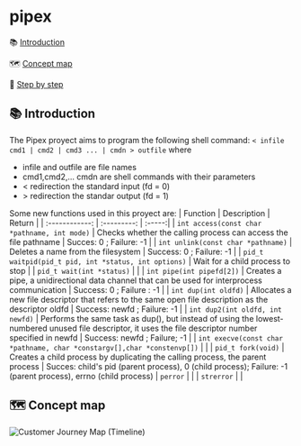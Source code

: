 # pipex

:books: [Introduction](#introduction)
 
:world_map: [Concept map](#how-it-works)
 
:footprints: [Step by step](#step-by-step)

## :books: Introduction
The Pipex proyect aims to program the following shell command:
``
< infile cmd1 | cmd2 | cmd3 ... | cmdn > outfile
``
where 
- infile and outfile are file names 
- cmd1,cmd2,... cmdn are shell commands with their parameters
- < redirection the standard input (fd = 0)
- \> redirection the standar output (fd = 1)

Some new functions used in this proyect are:
| Function       | Description | Return |
| :------------: | :---------: | :-----:|
| ``int access(const char *pathname, int mode)`` | Checks whether the calling process can access the file pathname | Succes: 0 ; Failure: -1 |
| ``int unlink(const char *pathname)`` | Deletes a name from the filesystem | Success: 0 ; Failure: -1 |
| ``pid_t waitpid(pid_t pid, int *status, int options)`` | Wait for a child process to stop |
| ``pid_t wait(int *status)`` |  |
| ``int pipe(int pipefd[2])`` | Creates a pipe, a unidirectional data channel that can be used for interprocess communication | Success: 0 ; Failure : -1 |
| ``int dup(int oldfd)`` | Allocates a new file descriptor that refers to the same open file description as the descriptor oldfd | Success: newfd ; Failure: -1 |
| ``int dup2(int oldfd, int newfd)`` | Performs the same task as dup(), but instead of using the lowest-numbered unused file descriptor, it uses the file descriptor number specified in newfd | Success: newfd ; Failure; -1 |
| ``int execve(const char *pathname, char *constargv[],char *constenvp[])`` |  |
| ``pid_t fork(void)`` | Creates a child process by duplicating the calling process, the parent process | Succes: child's pid (parent process), 0 (child process); Failure: -1 (parent process), errno (child process) 
| ``perror`` |  |
| ``strerror`` |  |

## :world_map: Concept map

![Customer Journey Map (Timeline)](https://user-images.githubusercontent.com/71781441/134590480-76b9b778-654d-445a-8914-8886138972fe.jpg)


